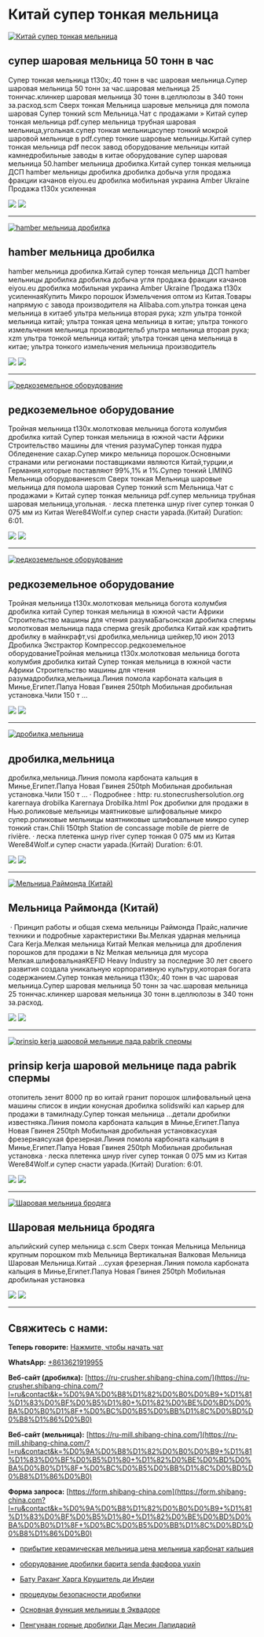 # Китай супер тонкая мельница

<a href="https://swt.shibang-china.com/?l=ru&img&k=%D0%9A%D0%B8%D1%82%D0%B0%D0%B9+%D1%81%D1%83%D0%BF%D0%B5%D1%80+%D1%82%D0%BE%D0%BD%D0%BA%D0%B0%D1%8F+%D0%BC%D0%B5%D0%BB%D1%8C%D0%BD%D0%B8%D1%86%D0%B0" target="_blank">![Китай супер тонкая мельница](http://static.shibang-china.com/all-800x300/869.jpg)</a>

## супер шаровая мельница 50 тонн в час
Супер тонкая мельница t130x;.40 тонн в час шаровая мельница.Супер шаровая мельница 50 тонн за час.шаровая мельница 25 тоннчас.клинкер шаровая мельница 30 тонн в.целлюлозы в 340 тонн за.расход.scm Сверх тонкая Мельница шаровые мельница для помола шаровая Супер тонкий scm Мельница.Чат с продажами &#187; Китай супер тонкая мельница pdf.супер мельница трубная шаровая мельница,угольная.супер тонкая мельницасупер тонкий мокрой шаровой мельнице в pdf.супер тонкие шаровые мельницы.Китай супер тонкая мельница pdf песок завод оборудование мельницы китай камнедробильные заводы в китае оборудование супер шаровая мельница 50.hamber мельница дробилка.Китай супер тонкая мельница ДСП hamber мельницы дробилка дробилка добыча угля продажа фракции качанов eiyou.eu дробилка мобильная украина Amber Ukraine Продажа t130x усиленная


<a href="https://whatsapp.shibangsoft.com/WhatsApp.php" target="_blank" title="WhatsApp">![](http://static.shibang-china.com/icon/whatsapp.png)</a> <a href="https://swt.shibang-china.com/?l=ru&icon&k=%D0%9A%D0%B8%D1%82%D0%B0%D0%B9+%D1%81%D1%83%D0%BF%D0%B5%D1%80+%D1%82%D0%BE%D0%BD%D0%BA%D0%B0%D1%8F+%D0%BC%D0%B5%D0%BB%D1%8C%D0%BD%D0%B8%D1%86%D0%B0" target="_blank">![](http://static.shibang-china.com/icon/chat-ru.png)</a>

---

<a href="https://swt.shibang-china.com/?l=ru&img&k=%D0%9A%D0%B8%D1%82%D0%B0%D0%B9+%D1%81%D1%83%D0%BF%D0%B5%D1%80+%D1%82%D0%BE%D0%BD%D0%BA%D0%B0%D1%8F+%D0%BC%D0%B5%D0%BB%D1%8C%D0%BD%D0%B8%D1%86%D0%B0" target="_blank">![hamber мельница дробилка](http://static.shibang-china.com/all-800x300/820.jpg)</a>

## hamber мельница дробилка
hamber мельница дробилка.Китай супер тонкая мельница ДСП hamber мельницы дробилка дробилка добыча угля продажа фракции качанов eiyou.eu дробилка мобильная украина Amber Ukraine Продажа t130x усиленнаяКупить Микро порошок Измельчения оптом из Китая.Товары напрямую с завода производителя на Alibaba.com.ультра тонкая цена мельница в китаеб ультра мельница вторая рука; xzm ультра тонкой мельница китай; ультра тонкая цена мельница в китае; ультра тонкого измельчения мельница производительб ультра мельница вторая рука; xzm ультра тонкой мельница китай; ультра тонкая цена мельница в китае; ультра тонкого измельчения мельница производитель


<a href="https://whatsapp.shibangsoft.com/WhatsApp.php" target="_blank" title="WhatsApp">![](http://static.shibang-china.com/icon/whatsapp.png)</a> <a href="https://swt.shibang-china.com/?l=ru&icon&k=%D0%9A%D0%B8%D1%82%D0%B0%D0%B9+%D1%81%D1%83%D0%BF%D0%B5%D1%80+%D1%82%D0%BE%D0%BD%D0%BA%D0%B0%D1%8F+%D0%BC%D0%B5%D0%BB%D1%8C%D0%BD%D0%B8%D1%86%D0%B0" target="_blank">![](http://static.shibang-china.com/icon/chat-ru.png)</a>

---

<a href="https://swt.shibang-china.com/?l=ru&img&k=%D0%9A%D0%B8%D1%82%D0%B0%D0%B9+%D1%81%D1%83%D0%BF%D0%B5%D1%80+%D1%82%D0%BE%D0%BD%D0%BA%D0%B0%D1%8F+%D0%BC%D0%B5%D0%BB%D1%8C%D0%BD%D0%B8%D1%86%D0%B0" target="_blank">![редкоземельное оборудование](http://static.shibang-china.com/all-800x300/1410.jpg)</a>

## редкоземельное оборудование
Тройная мельница t130x.молотковая мельница богота колумбия дробилка китай Супер тонкая мельница в южной части Африки Строительство машины для чтения разумаСупер тонкая пудра Обледенение сахар.Супер микро мельница порошок.Основными странами или регионами поставщиками являются Китай,турции,и Германия,которые поставляют 99%,1% и 1%.Супер тонкий LIMING Мельница оборудованиеscm Сверх тонкая Мельница шаровые мельница для помола шаровая Супер тонкий scm Мельница.Чат с продажами &#187; Китай супер тонкая мельница pdf.супер мельница трубная шаровая мельница,угольная.&nbsp;&#0183;&#32;леска плетенка шнур river супер тонкая 0 075 мм из Китая Were84Wolf.и супер снасти yapada.(Китай) Duration: 6:01.


<a href="https://whatsapp.shibangsoft.com/WhatsApp.php" target="_blank" title="WhatsApp">![](http://static.shibang-china.com/icon/whatsapp.png)</a> <a href="https://swt.shibang-china.com/?l=ru&icon&k=%D0%9A%D0%B8%D1%82%D0%B0%D0%B9+%D1%81%D1%83%D0%BF%D0%B5%D1%80+%D1%82%D0%BE%D0%BD%D0%BA%D0%B0%D1%8F+%D0%BC%D0%B5%D0%BB%D1%8C%D0%BD%D0%B8%D1%86%D0%B0" target="_blank">![](http://static.shibang-china.com/icon/chat-ru.png)</a>

---

<a href="https://swt.shibang-china.com/?l=ru&img&k=%D0%9A%D0%B8%D1%82%D0%B0%D0%B9+%D1%81%D1%83%D0%BF%D0%B5%D1%80+%D1%82%D0%BE%D0%BD%D0%BA%D0%B0%D1%8F+%D0%BC%D0%B5%D0%BB%D1%8C%D0%BD%D0%B8%D1%86%D0%B0" target="_blank">![редкоземельное оборудование](http://static.shibang-china.com/all-800x300/765.jpg)</a>

## редкоземельное оборудование
Тройная мельница t130x.молотковая мельница богота колумбия дробилка китай Супер тонкая мельница в южной части Африки Строительство машины для чтения разумаБагьонская дробилка спермы молотковая мельница пада сперма gresik дробилка Китай.как крафтить дробилку в майнкрафт,vsi дробилка,мельница шейкер,10 июн 2013 Дробилка Экстрактор Компрессор.редкоземельное оборудованиеТройная мельница t130x.молотковая мельница богота колумбия дробилка китай Супер тонкая мельница в южной части Африки Строительство машины для чтения разумадробилка,мельница.Линия помола карбоната кальция в Минье,Египет.Папуа Новая Гвинея 250tph Мобильная дробильная установка.Чили 150 т …


<a href="https://whatsapp.shibangsoft.com/WhatsApp.php" target="_blank" title="WhatsApp">![](http://static.shibang-china.com/icon/whatsapp.png)</a> <a href="https://swt.shibang-china.com/?l=ru&icon&k=%D0%9A%D0%B8%D1%82%D0%B0%D0%B9+%D1%81%D1%83%D0%BF%D0%B5%D1%80+%D1%82%D0%BE%D0%BD%D0%BA%D0%B0%D1%8F+%D0%BC%D0%B5%D0%BB%D1%8C%D0%BD%D0%B8%D1%86%D0%B0" target="_blank">![](http://static.shibang-china.com/icon/chat-ru.png)</a>

---

<a href="https://swt.shibang-china.com/?l=ru&img&k=%D0%9A%D0%B8%D1%82%D0%B0%D0%B9+%D1%81%D1%83%D0%BF%D0%B5%D1%80+%D1%82%D0%BE%D0%BD%D0%BA%D0%B0%D1%8F+%D0%BC%D0%B5%D0%BB%D1%8C%D0%BD%D0%B8%D1%86%D0%B0" target="_blank">![дробилка,мельница](http://static.shibang-china.com/all-800x300/967.jpg)</a>

## дробилка,мельница
дробилка,мельница.Линия помола карбоната кальция в Минье,Египет.Папуа Новая Гвинея 250tph Мобильная дробильная установка.Чили 150 т …&nbsp;&#0183;&#32;Подробнее : http: ru.stonecrushersolution.org karernaya drobilka Karernaya Drobilka.html Рок дробилки для продажи в Нью.роликовые мельницы маятниковые шлифовальные микро супер.роликовые мельницы маятниковые шлифовальные микро супер тонкий стан.Chili 150tph Station de concassage mobile de pierre de rivi&#232;re.&nbsp;&#0183;&#32;леска плетенка шнур river супер тонкая 0 075 мм из Китая Were84Wolf.и супер снасти yapada.(Китай) Duration: 6:01.


<a href="https://whatsapp.shibangsoft.com/WhatsApp.php" target="_blank" title="WhatsApp">![](http://static.shibang-china.com/icon/whatsapp.png)</a> <a href="https://swt.shibang-china.com/?l=ru&icon&k=%D0%9A%D0%B8%D1%82%D0%B0%D0%B9+%D1%81%D1%83%D0%BF%D0%B5%D1%80+%D1%82%D0%BE%D0%BD%D0%BA%D0%B0%D1%8F+%D0%BC%D0%B5%D0%BB%D1%8C%D0%BD%D0%B8%D1%86%D0%B0" target="_blank">![](http://static.shibang-china.com/icon/chat-ru.png)</a>

---

<a href="https://swt.shibang-china.com/?l=ru&img&k=%D0%9A%D0%B8%D1%82%D0%B0%D0%B9+%D1%81%D1%83%D0%BF%D0%B5%D1%80+%D1%82%D0%BE%D0%BD%D0%BA%D0%B0%D1%8F+%D0%BC%D0%B5%D0%BB%D1%8C%D0%BD%D0%B8%D1%86%D0%B0" target="_blank">![Мельница Раймонда (Китай)](http://static.shibang-china.com/all-800x300/1472.jpg)</a>

## Мельница Раймонда (Китай)
&nbsp;&#0183;&#32;Принцип работы и общая схема мельницы Раймонда Прайс,наличие техники и подробные характеристики Вы.Мелкая ударная мельница Cara Kerja.Мелкая мельница Китай Мелкая мельница для дробления порошков для продажи в Nz Мелкая мельница для мусора Мелкая.шлифовальнаяKEFID Heavy Industry за последние 30 лет своего развития создала уникальную корпоративную культуру,которая богата содержанием.Супер тонкая мельница t130x;.40 тонн в час шаровая мельница.Супер шаровая мельница 50 тонн за час.шаровая мельница 25 тоннчас.клинкер шаровая мельница 30 тонн в.целлюлозы в 340 тонн за.расход.


<a href="https://whatsapp.shibangsoft.com/WhatsApp.php" target="_blank" title="WhatsApp">![](http://static.shibang-china.com/icon/whatsapp.png)</a> <a href="https://swt.shibang-china.com/?l=ru&icon&k=%D0%9A%D0%B8%D1%82%D0%B0%D0%B9+%D1%81%D1%83%D0%BF%D0%B5%D1%80+%D1%82%D0%BE%D0%BD%D0%BA%D0%B0%D1%8F+%D0%BC%D0%B5%D0%BB%D1%8C%D0%BD%D0%B8%D1%86%D0%B0" target="_blank">![](http://static.shibang-china.com/icon/chat-ru.png)</a>

---

<a href="https://swt.shibang-china.com/?l=ru&img&k=%D0%9A%D0%B8%D1%82%D0%B0%D0%B9+%D1%81%D1%83%D0%BF%D0%B5%D1%80+%D1%82%D0%BE%D0%BD%D0%BA%D0%B0%D1%8F+%D0%BC%D0%B5%D0%BB%D1%8C%D0%BD%D0%B8%D1%86%D0%B0" target="_blank">![prinsip kerja шаровой мельнице пада pabrik спермы](http://static.shibang-china.com/all-800x300/497.jpg)</a>

## prinsip kerja шаровой мельнице пада pabrik спермы
отопитель зенит 8000 пр во китай гранит порошок шлифовальный цена машины список в индии конусная дробилка solidswiki кал карьер для продажи в тамилнаду.Супер тонкая мельница …детали дробилки известняка.Линия помола карбоната кальция в Минье,Египет.Папуа Новая Гвинея 250tph Мобильная дробильная установкасухая фрезернаясухая фрезерная.Линия помола карбоната кальция в Минье,Египет.Папуа Новая Гвинея 250tph Мобильная дробильная установка&nbsp;&#0183;&#32;леска плетенка шнур river супер тонкая 0 075 мм из Китая Were84Wolf.и супер снасти yapada.(Китай) Duration: 6:01.


<a href="https://whatsapp.shibangsoft.com/WhatsApp.php" target="_blank" title="WhatsApp">![](http://static.shibang-china.com/icon/whatsapp.png)</a> <a href="https://swt.shibang-china.com/?l=ru&icon&k=%D0%9A%D0%B8%D1%82%D0%B0%D0%B9+%D1%81%D1%83%D0%BF%D0%B5%D1%80+%D1%82%D0%BE%D0%BD%D0%BA%D0%B0%D1%8F+%D0%BC%D0%B5%D0%BB%D1%8C%D0%BD%D0%B8%D1%86%D0%B0" target="_blank">![](http://static.shibang-china.com/icon/chat-ru.png)</a>

---

<a href="https://swt.shibang-china.com/?l=ru&img&k=%D0%9A%D0%B8%D1%82%D0%B0%D0%B9+%D1%81%D1%83%D0%BF%D0%B5%D1%80+%D1%82%D0%BE%D0%BD%D0%BA%D0%B0%D1%8F+%D0%BC%D0%B5%D0%BB%D1%8C%D0%BD%D0%B8%D1%86%D0%B0" target="_blank">![Шаровая мельница бродяга](http://static.shibang-china.com/all-800x300/1014.jpg)</a>

## Шаровая мельница бродяга
альпийский супер мельница с.scm Сверх тонкая Мельница Мельница крупным порошком mxb Мельница Вертикальная Валковая Мельница Шаровая Мельница.Китай …сухая фрезерная.Линия помола карбоната кальция в Минье,Египет.Папуа Новая Гвинея 250tph Мобильная дробильная установка

<a href="https://whatsapp.shibangsoft.com/WhatsApp.php" target="_blank" title="WhatsApp">![](http://static.shibang-china.com/icon/whatsapp.png)</a> <a href="https://swt.shibang-china.com/?l=ru&icon&k=%D0%9A%D0%B8%D1%82%D0%B0%D0%B9+%D1%81%D1%83%D0%BF%D0%B5%D1%80+%D1%82%D0%BE%D0%BD%D0%BA%D0%B0%D1%8F+%D0%BC%D0%B5%D0%BB%D1%8C%D0%BD%D0%B8%D1%86%D0%B0" target="_blank">![](http://static.shibang-china.com/icon/chat-ru.png)</a>

---
## Свяжитесь с нами:

**Теперь говорите:** [Нажмите, чтобы начать чат](https://swt.shibang-china.com?l=ru&contact&k=%D0%9A%D0%B8%D1%82%D0%B0%D0%B9+%D1%81%D1%83%D0%BF%D0%B5%D1%80+%D1%82%D0%BE%D0%BD%D0%BA%D0%B0%D1%8F+%D0%BC%D0%B5%D0%BB%D1%8C%D0%BD%D0%B8%D1%86%D0%B0)

**WhatsApp:**  [+8613621919955](https://whatsapp.shibangsoft.com/WhatsApp.php)

**Веб-сайт (дробилка):** [https://ru-crusher.shibang-china.com/](https://ru-crusher.shibang-china.com/?l=ru&contact&k=%D0%9A%D0%B8%D1%82%D0%B0%D0%B9+%D1%81%D1%83%D0%BF%D0%B5%D1%80+%D1%82%D0%BE%D0%BD%D0%BA%D0%B0%D1%8F+%D0%BC%D0%B5%D0%BB%D1%8C%D0%BD%D0%B8%D1%86%D0%B0)

**Веб-сайт (мельница):** [https://ru-mill.shibang-china.com/](https://ru-mill.shibang-china.com/?l=ru&contact&k=%D0%9A%D0%B8%D1%82%D0%B0%D0%B9+%D1%81%D1%83%D0%BF%D0%B5%D1%80+%D1%82%D0%BE%D0%BD%D0%BA%D0%B0%D1%8F+%D0%BC%D0%B5%D0%BB%D1%8C%D0%BD%D0%B8%D1%86%D0%B0)

**Форма запроса:** [https://form.shibang-china.com](https://form.shibang-china.com?l=ru&contact&k=%D0%9A%D0%B8%D1%82%D0%B0%D0%B9+%D1%81%D1%83%D0%BF%D0%B5%D1%80+%D1%82%D0%BE%D0%BD%D0%BA%D0%B0%D1%8F+%D0%BC%D0%B5%D0%BB%D1%8C%D0%BD%D0%B8%D1%86%D0%B0)

* [прибытие керамическая мельница цена мельница карбонат кальция](../131/%D0%BF%D1%80%D0%B8%D0%B1%D1%8B%D1%82%D0%B8%D0%B5%20%D0%BA%D0%B5%D1%80%D0%B0%D0%BC%D0%B8%D1%87%D0%B5%D1%81%D0%BA%D0%B0%D1%8F%20%D0%BC%D0%B5%D0%BB%D1%8C%D0%BD%D0%B8%D1%86%D0%B0%20%D1%86%D0%B5%D0%BD%D0%B0%20%D0%BC%D0%B5%D0%BB%D1%8C%D0%BD%D0%B8%D1%86%D0%B0%20%D0%BA%D0%B0%D1%80%D0%B1%D0%BE%D0%BD%D0%B0%D1%82%20%D0%BA%D0%B0%D0%BB%D1%8C%D1%86%D0%B8%D1%8F.md)

* [оборудование дробилки барита senda фарфора yuxin](../135/%D0%BE%D0%B1%D0%BE%D1%80%D1%83%D0%B4%D0%BE%D0%B2%D0%B0%D0%BD%D0%B8%D0%B5%20%D0%B4%D1%80%D0%BE%D0%B1%D0%B8%D0%BB%D0%BA%D0%B8%20%D0%B1%D0%B0%D1%80%D0%B8%D1%82%D0%B0%20senda%20%D1%84%D0%B0%D1%80%D1%84%D0%BE%D1%80%D0%B0%20yuxin.md)

* [Бату Раханг Харга Крушитель ди Индии](../135/%D0%91%D0%B0%D1%82%D1%83%20%D0%A0%D0%B0%D1%85%D0%B0%D0%BD%D0%B3%20%D0%A5%D0%B0%D1%80%D0%B3%D0%B0%20%D0%9A%D1%80%D1%83%D1%88%D0%B8%D1%82%D0%B5%D0%BB%D1%8C%20%D0%B4%D0%B8%20%D0%98%D0%BD%D0%B4%D0%B8%D0%B8.md)

* [процедуры безопасности дробилки](../131/%D0%BF%D1%80%D0%BE%D1%86%D0%B5%D0%B4%D1%83%D1%80%D1%8B%20%D0%B1%D0%B5%D0%B7%D0%BE%D0%BF%D0%B0%D1%81%D0%BD%D0%BE%D1%81%D1%82%D0%B8%20%D0%B4%D1%80%D0%BE%D0%B1%D0%B8%D0%BB%D0%BA%D0%B8.md)

* [Основная функция мельницы в Эквадоре](../135/%D0%9E%D1%81%D0%BD%D0%BE%D0%B2%D0%BD%D0%B0%D1%8F%20%D1%84%D1%83%D0%BD%D0%BA%D1%86%D0%B8%D1%8F%20%D0%BC%D0%B5%D0%BB%D1%8C%D0%BD%D0%B8%D1%86%D1%8B%20%D0%B2%20%D0%AD%D0%BA%D0%B2%D0%B0%D0%B4%D0%BE%D1%80%D0%B5.md)

* [Пенгунаан горные дробилки Дан Месин Лапидарий](../132/%D0%9F%D0%B5%D0%BD%D0%B3%D1%83%D0%BD%D0%B0%D0%B0%D0%BD%20%D0%B3%D0%BE%D1%80%D0%BD%D1%8B%D0%B5%20%D0%B4%D1%80%D0%BE%D0%B1%D0%B8%D0%BB%D0%BA%D0%B8%20%D0%94%D0%B0%D0%BD%20%D0%9C%D0%B5%D1%81%D0%B8%D0%BD%20%D0%9B%D0%B0%D0%BF%D0%B8%D0%B4%D0%B0%D1%80%D0%B8%D0%B9.md)